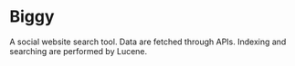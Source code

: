 # Biggy
A social website search tool. Data are fetched through APIs. Indexing and searching are performed by Lucene.
